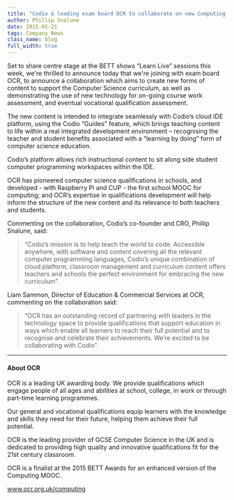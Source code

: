 ```yaml
---
title: "Codio & leading exam board OCR to collaborate on new Computing Tutorials & qualifications, in the UK & internationally"
author: Phillip Snalune
date: 2015-01-21
tags: Company News
class_name: blog
full_width: true
---
```


Set to share centre stage at the BETT shows “Learn Live” sessions this week, we're thrilled to announce today that we're joining with exam board OCR, to announce a collaboration which aims to create new forms of content to support the Computer Science curriculum, as well as demonstrating the use of new technology for on-going course work assessment, and eventual vocational qualification assessment.

The new content is intended to integrate seamlessly with Codio’s cloud IDE platform, using the Codio “Guides” feature, which brings teaching content to life within a real integrated development environment – recognising the teacher and student benefits associated with a “learning by doing” form of computer science education.

Codio’s platform allows rich instructional content to sit along side student computer programming workspaces within the IDE.

OCR has pioneered computer science qualifications in schools, and developed - with Raspberry Pi and CUP - the first school MOOC for computing; and OCR’s expertise in qualifications development will help inform the structure of the new content and its relevance to both teachers and students.

Commenting on the collaboration, Codio’s co-founder and CRO, Phillip Snalune, said:
> “Codio’s mission is to help teach the world to code.  Accessible anywhere, with software and content covering all the relevant computer programming languages, Codio’s unique combination of cloud platform, classroom management and curriculum content offers teachers and schools the perfect environment for embracing the new curriculum”.

Liam Sammon, Director of Education & Commercial Services at OCR, commenting on the collaboration said:
> “OCR has an outstanding record of partnering with leaders in the technology space to provide qualifications that support education in ways which enable all learners to reach their full potential and to recognise and celebrate their achievements.  We’re excited to be collaborating with Codio”.

---

#### About OCR

OCR is a leading UK awarding body. We provide qualifications which engage people of all ages and abilities at school, college, in work or through part-time learning programmes. 

Our general and vocational qualifications equip learners with the knowledge and skills they need for their future, helping them achieve their full potential. 

OCR is the leading provider of GCSE Computer Science in the UK and is dedicated to providing high quality and innovative qualifications fit for the 21st century classroom.

OCR is a finalist at the 2015 BETT Awards for an enhanced version of the Computing MOOC.

www.ocr.org.uk/computing
